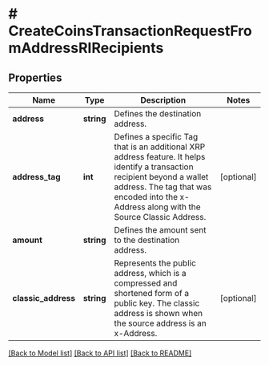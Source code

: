 # # CreateCoinsTransactionRequestFromAddressRIRecipients

## Properties

Name | Type | Description | Notes
------------ | ------------- | ------------- | -------------
**address** | **string** | Defines the destination address. |
**address_tag** | **int** | Defines a specific Tag that is an additional XRP address feature. It helps identify a transaction recipient beyond a wallet address. The tag that was encoded into the x-Address along with the Source Classic Address. | [optional]
**amount** | **string** | Defines the amount sent to the destination address. |
**classic_address** | **string** | Represents the public address, which is a compressed and shortened form of a public key. The classic address is shown when the source address is an x-Address. | [optional]

[[Back to Model list]](../../README.md#models) [[Back to API list]](../../README.md#endpoints) [[Back to README]](../../README.md)
